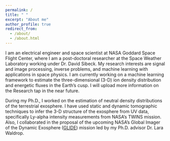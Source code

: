 ```yaml
---
permalink: /
title: " "
excerpt: "About me"
author_profile: true
redirect_from: 
  - /about/
  - /about.html
---
```


I am an electrical engineer and space scientist at NASA Goddard Space Flight Center, where I am a post-doctoral researcher at the Space Weather Laboratory working under Dr. David Sibeck. My research interests are signal and image processing, inverse problems, and machine learning with applications in space physics. I am currently working on a machine learning framework to estimate the three-dimensional (3-D) ion density distribution and energetic fluxes in the Earth’s cusp. I will upload more information on the Research tap in the near future.

During my Ph.D., I worked on the estimation of neutral density distributions of the terrestrial exosphere. I have used static and dynamic tomographic techniques to infer the 3-D structure of the exosphere from UV data, specifically Ly-alpha intensity measurements from NASA’s TWINS mission. Also, I collaborated in the proposal of the upcoming NASA’s Global Imager of the Dynamic Exosphere ([GLIDE](https://twitter.com/Dr_ThomasZ/status/1334611529522540544)) mission led by my Ph.D. advisor Dr. Lara Waldrop.










